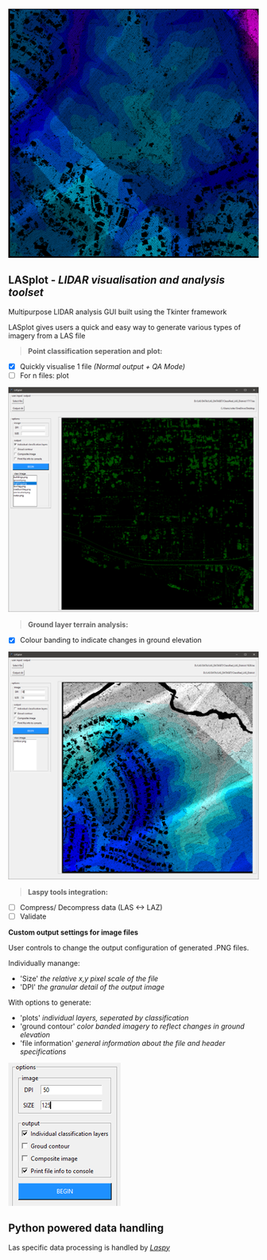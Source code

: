 ![app icon](https://github.com/samwlms/LASplot_GUI/blob/main/contour.png)

## LASplot - *LIDAR visualisation and analysis toolset*

Multipurpose LIDAR analysis GUI built using the Tkinter framework

LASplot gives users a quick and easy way to generate various types of imagery from a LAS file

>**Point classification seperation and plot:**
- [x] Quickly visualise 1 file *(Normal output + QA Mode)*
- [ ] For n files: plot

![GUI image](https://github.com/samwlms/LASplot_GUI/blob/main/screenshot_plot.PNG)

>**Ground layer terrain analysis:**
- [x] Colour banding to indicate changes in ground elevation

![contour image](https://github.com/samwlms/LASplot_GUI/blob/main/screenshot_contour.PNG)

>**Laspy tools integration:**
- [ ] Compress/ Decompress data (LAS <-> LAZ)
- [ ] Validate

**Custom output settings for image files**

User controls to change the output configuration of generated .PNG files.

Individually manange:
- 'Size' *the relative x,y pixel scale of the file*
- 'DPI' *the granular detail of the output image*

With options to generate:
- 'plots' *individual layers, seperated by classification*
- 'ground contour' *color banded imagery to reflect changes in ground elevation*
- 'file information' *general information about the file and header specifications*

![controls image](https://github.com/samwlms/LASplot_GUI/blob/main/screenshot_settings.PNG)


## Python powered data handling

Las specific data processing is handled by *[Laspy](https://laspy.readthedocs.io/en/latest/)*